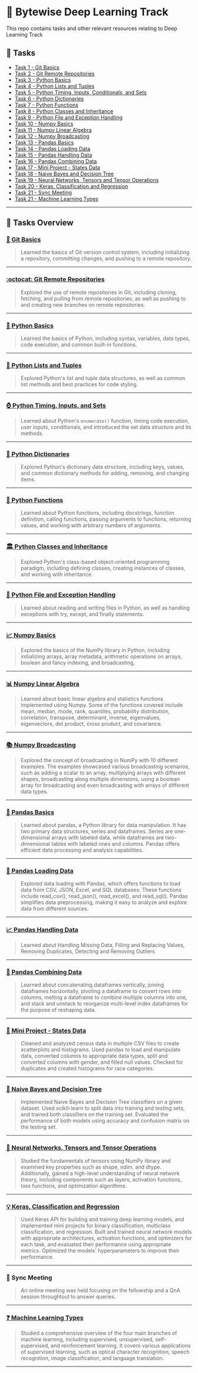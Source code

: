 # :brain: Bytewise Deep Learning Track 

This repo contains tasks and other relevant resources relating to Deep Learning Track

## :pencil: Tasks
- [Task 1 - Git Basics](#octopus-git-basics) 
- [Task 2 - Git Remote Repositories](#octocat-git-remote-repositories)
- [Task 3 - Python Basics](#snake-python-basics)
- [Task 4 - Python Lists and Tuples](#memo-python-lists-and-tuples)
- [Task 5 - Python Timing, Inputs, Conditionals, and Sets](#watch-python-timing,-inputs,-and-sets)
- [Task 6 - Python Dictionaries](#book-python-dictionaries)
- [Task 7 - Python Functions](#speech_balloon-python-functions)
- [Task 8 - Python Classes and Inheritance](#classical_building-python-classes-and-inheritance)
- [Task 9 - Python File and Exception Handling](#file_folder-python-file-and-exception-handling)
- [Task 10 - Numpy Basics](#chart_with_upwards_trend-numpy-basics)
- [Task 11 - Numpy Linear Algebra](#bar_chart-numpy-linear-algebra)
- [Task 12 - Numpy Broadcasting](#books-numpy-broadcasting)
- [Task 13 - Pandas Basics](#panda_face-pandas-basics)
- [Task 14 - Pandas Loading Data](#floppy_disk-pandas-loading-data)
- [Task 15 - Pandas Handling Data](#chart_with_upwards_trend-pandas-handling-data)
- [Task 16 - Pandas Combining Data](#jigsaw-pandas-combining-data)
- [Task 17 - Mini Project - States Data](#hammer-mini-project---states-data)
- [Task 18 - Naive Bayes and Decision Tree](#leaves-naive-bayes-and-decision-tree)
- [Task 19 - Neural Networks, Tensors and Tensor Operations](#notebook_with_decorative_cover-neural-networks-tensors-and-tensor-operations)
- [Task 20 - Keras, Classification and Regression](#bulb-keras-classification-and-regression)
- [Task 21 - Sync Meeting](#calling-sync-meeting)
- [Task 21 - Machine Learning Types](#question-machine-learning-types)
---

## :pencil: Tasks Overview

### [:octopus: Git Basics](https://github.com/afk-Legacy/Deep-Learning-BWF-Abdul-Rahman/tree/main/Task-1-Git-Basics)
> Learned the basics of Git version control system, including initializing a repository, committing changes, and pushing to a remote repository.

---

### [:octocat: Git Remote Repositories](https://github.com/afk-Legacy/Deep-Learning-BWF-Abdul-Rahman/tree/main/Task-2-Git-Remote-Repos)
> Explored the use of remote repositories in Git, including cloning, fetching, and pulling from remote repositories, as well as pushing to and creating new branches on remote repositories.

---

### [:snake: Python Basics](https://github.com/afk-Legacy/Deep-Learning-BWF-Abdul-Rahman/tree/main/Task-3-Python-Basics-Syntax-Variables-Datatypes-Code-Execution)
> Learned the basics of Python, including syntax, variables, data types, code execution, and common built-in functions.

---

### [:memo: Python Lists and Tuples](https://github.com/afk-Legacy/Deep-Learning-BWF-Abdul-Rahman/tree/main/Task-4-List-Tuples-Code-Styling)
> Explored Python's list and tuple data structures, as well as common list methods and best practices for code styling.

---

### [:watch: Python Timing, Inputs, and Sets](https://github.com/afk-Legacy/Deep-Learning-BWF-Abdul-Rahman/tree/main/Task-5-Input-Conditionals-Enumerate-Set)
> Learned about Python's `enumerate()` function, timing code execution, user inputs, conditionals, and introduced the set data structure and its methods.

---

### [:book: Python Dictionaries](https://github.com/afk-Legacy/Deep-Learning-BWF-Abdul-Rahman/tree/main/Task-6-Dictionaries)
> Explored Python's dictionary data structure, including keys, values, and common dictionary methods for adding, removing, and changing items.

---

### [:speech_balloon: Python Functions](https://github.com/afk-Legacy/Deep-Learning-BWF-Abdul-Rahman/tree/main/Task-7-Functions-Docstring-Calling-Definiton-DRY_Principle)
> Learned about Python functions, including docstrings, function definition, calling functions, passing arguments to functions, returning values, and working with arbitrary numbers of arguments.

---

### [:classical_building: Python Classes and Inheritance](https://github.com/afk-Legacy/Deep-Learning-BWF-Abdul-Rahman/tree/main/Task-8-Classes-Inheritance)
> Explored Python's class-based object-oriented programming paradigm, including defining classes, creating instances of classes, and working with inheritance.

---

### [:file_folder: Python File and Exception Handling](https://github.com/afk-Legacy/Deep-Learning-BWF-Abdul-Rahman/tree/main/Task-9-Files-Handling-Exception-Handling)
> Learned about reading and writing files in Python, as well as handling exceptions with try, except, and finally statements.

---

### [:chart_with_upwards_trend: Numpy Basics](https://github.com/afk-Legacy/Deep-Learning-BWF-Abdul-Rahman/tree/main/Task-10-Numpy-Basics)
> Explored the basics of the NumPy library in Python, including initializing arrays, array metadata, arithmetic operations on arrays, boolean and fancy indexing, and broadcasting.

---

### [:bar_chart: Numpy Linear Algebra](https://github.com/afk-Legacy/Deep-Learning-BWF-Abdul-Rahman/tree/main/Task-11-Numpy-Algebra)
> Learned about basic linear algebra and statistics functions implemented using Numpy. Some of the functions covered include mean, median, mode, rank, quantiles, probability distribution, correlation, transpose, determinant, inverse, eigenvalues, eigenvectors, dot product, cross product, and covariance.

---

### [:books: Numpy Broadcasting](https://github.com/afk-Legacy/Deep-Learning-BWF-Abdul-Rahman/tree/main/Task-12-Numpy-Broadcasting)
> Explored the concept of broadcasting in NumPy with 10 different examples. The examples showcased various broadcasting scenarios, such as adding a scalar to an array, multiplying arrays with different shapes, broadcasting along multiple dimensions, using a boolean array for broadcasting and even broadcasting with arrays of different data types.

---

### [:panda_face: Pandas Basics](https://github.com/afk-Legacy/Deep-Learning-BWF-Abdul-Rahman/tree/main/Task-13-Pandas-Basics)
> Learned about pandas, a Python library for data manipulation. It has two primary data structures, series and dataframes. Series are one-dimensional arrays with labeled data, while dataframes are two-dimensional tables with labeled rows and columns. Pandas offers efficient data processing and analysis capabilities.

---

### [:floppy_disk: Pandas Loading Data](https://github.com/afk-Legacy/Deep-Learning-BWF-Abdul-Rahman/tree/main/Task-14-Pandas-Reading-Files)
> Explored data loading with Pandas, which offers functions to load data from CSV, JSON, Excel, and SQL databases. These functions include read_csv(), read_json(), read_excel(), and read_sql(). Pandas simplifies data preprocessing, making it easy to analyze and explore data from different sources.


---

### [:chart_with_upwards_trend: Pandas Handling Data](https://github.com/afk-Legacy/Deep-Learning-BWF-Abdul-Rahman/tree/main/Task-15-Handling-Data)
> Learned about Handling Missing Data, Filling and Replacing Values, Removing Duplicates, Detecting and Removing Outliers

---

### [:jigsaw: Pandas Combining Data](https://github.com/afk-Legacy/Deep-Learning-BWF-Abdul-Rahman/tree/main/Task-16-Reshaping-Data)
> Learned about concatenating dataframes vertically, joining dataframes horizontally, pivoting a dataframe to convert rows into columns, melting a dataframe to combine multiple columns into one, and stack and unstack to reorganize multi-level index dataframes for the purpose of reshaping data.

---

### [:hammer: Mini Project - States Data](https://github.com/afk-Legacy/Deep-Learning-BWF-Abdul-Rahman/tree/main/Task-17-Mini-Project)
> Cleaned and analyzed census data in multiple CSV files to create scatterplots and histograms. Used pandas to load and manipulate data, converted columns to appropriate data types, split and converted columns with gender, and filled null values. Checked for duplicates and created histograms for race categories.

---

### [:leaves: Naive Bayes and Decision Tree](https://github.com/afk-Legacy/Deep-Learning-BWF-Abdul-Rahman/tree/main/Task-18-Naive-Bayes-Decision-Tree)
> Implemented Naive Bayes and Decision Tree classifiers on a given dataset. Used scikit-learn to split data into training and testing sets, and trained both classifiers on the training set. Evaluated the performance of both models using accuracy and confusion matrix on the testing set.

---

### [:notebook_with_decorative_cover: Neural Networks, Tensors and Tensor Operations](https://github.com/afk-Legacy/Deep-Learning-BWF-Abdul-Rahman/tree/main/Task-19-Intro-to-DL)

> Studied the fundamentals of tensors using NumPy library and examined key properties such as shape, ndim, and dtype. Additionally, gained a high-level understanding of neural network theory, including components such as layers, activation functions, loss functions, and optimization algorithms.

---

### [:bulb: Keras, Classification and Regression](https://github.com/afk-Legacy/Deep-Learning-BWF-Abdul-Rahman/tree/main/Task-20-Intro-to-Keras)

> Used Keras API for building and training deep learning models, and implemented mini projects for binary classification, multiclass classification, and regression. Built and trained neural network models with appropriate architectures, activation functions, and optimizers for each task, and evaluated their performance using appropriate metrics. Optimized the models' hyperparameters to improve their performance.

---

### :calling: Sync Meeting

> An online meeting was held focusing on the fellowship and a QnA session throughtout to answer queries.

---

### [:question: Machine Learning Types](https://github.com/afk-Legacy/Deep-Learning-BWF-Abdul-Rahman/tree/main/Task-22-ML-Learning-Types)

> Studied a comprehensive overview of the four main branches of machine learning, including supervised, unsupervised, self-supervised, and reinforcement learning. It covers various applications of supervised learning, such as optical character recognition, speech recognition, image classification, and language translation. 

---
